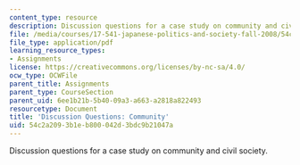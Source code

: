 ```yaml
---
content_type: resource
description: Discussion questions for a case study on community and civil society.
file: /media/courses/17-541-japanese-politics-and-society-fall-2008/54c2a2093b1eb800042d3bdc9b21047a_questions5.pdf
file_type: application/pdf
learning_resource_types:
- Assignments
license: https://creativecommons.org/licenses/by-nc-sa/4.0/
ocw_type: OCWFile
parent_title: Assignments
parent_type: CourseSection
parent_uid: 6ee1b21b-5b40-09a3-a663-a2818a822493
resourcetype: Document
title: 'Discussion Questions: Community'
uid: 54c2a209-3b1e-b800-042d-3bdc9b21047a
---
```

Discussion questions for a case study on community and civil society.